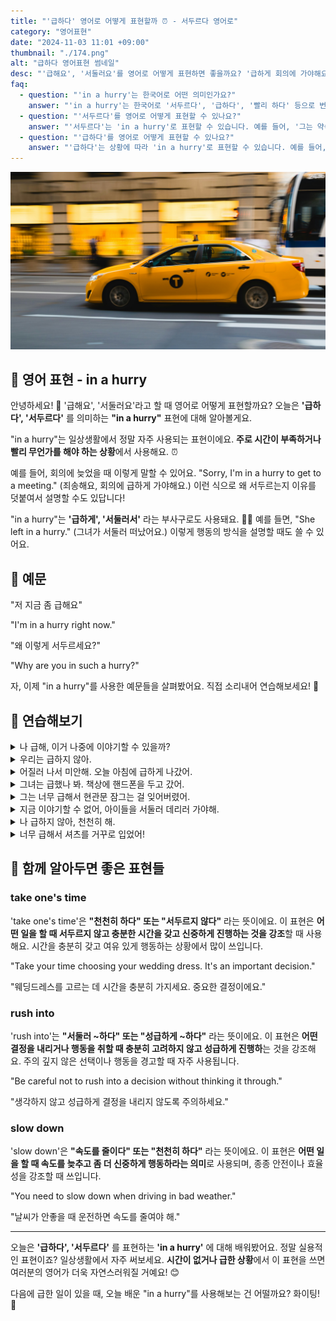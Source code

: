 ```yaml
---
title: "'급하다' 영어로 어떻게 표현할까 ⏰ - 서두르다 영어로"
category: "영어표현"
date: "2024-11-03 11:01 +09:00"
thumbnail: "./174.png"
alt: "급하다 영어표현 썸네일"
desc: "'급해요', '서둘러요'를 영어로 어떻게 표현하면 좋을까요? '급하게 회의에 가야해요', '그녀가 서둘러 떠났어요'를 영어로 말하는 법을 배워봅시다. 다양한 예문을 통해서 연습하고 본인의 표현으로 만들어 보세요."
faq:
  - question: "'in a hurry'는 한국어로 어떤 의미인가요?"
    answer: "'in a hurry'는 한국어로 '서두르다', '급하다', '빨리 하다' 등으로 번역될 수 있습니다. 주로 시간을 절약하려고 하거나 마감이 임박한 상황에서 사용됩니다."
  - question: "'서두르다'를 영어로 어떻게 표현할 수 있나요?"
    answer: "'서두르다'는 'in a hurry'로 표현할 수 있습니다. 예를 들어, '그는 약속에 늦어서 서두르고 있다'는 'He is in a hurry because he is late for his appointment'로 말할 수 있습니다."
  - question: "'급하다'를 영어로 어떻게 표현할 수 있나요?"
    answer: "'급하다'는 상황에 따라 'in a hurry'로 표현할 수 있습니다. 예를 들어, '나는 급해서 빨리 나가야 해'는 'I need to leave quickly because I'm in a hurry'로 말할 수 있습니다."
---
```


![급하게 달리고 있는 노란 택시](./174-1.jpg)

## 🌟 영어 표현 - in a hurry

안녕하세요! 👋 '급해요', '서둘러요'라고 할 때 영어로 어떻게 표현할까요? 오늘은 **'급하다', '서두르다'** 를 의미하는 **"in a hurry"** 표현에 대해 알아볼게요.

"in a hurry"는 일상생활에서 정말 자주 사용되는 표현이에요. **주로 시간이 부족하거나 빨리 무언가를 해야 하는 상황**에서 사용해요. ⏰

예를 들어, 회의에 늦었을 때 이렇게 말할 수 있어요. "Sorry, I'm in a hurry to get to a meeting." (죄송해요, 회의에 급하게 가야해요.) 이런 식으로 왜 서두르는지 이유를 덧붙여서 설명할 수도 있답니다!

"in a hurry"는 **'급하게', '서둘러서'** 라는 부사구로도 사용돼요. 🏃‍♀️ 예를 들면, "She left in a hurry." (그녀가 서둘러 떠났어요.) 이렇게 행동의 방식을 설명할 때도 쓸 수 있어요.

<script async src="https://pagead2.googlesyndication.com/pagead/js/adsbygoogle.js?client=ca-pub-1465612013356152"
     crossorigin="anonymous"></script>
<!-- engple-horizontal-ad -->

<ins class="adsbygoogle"
     style="display:block"
     data-ad-client="ca-pub-1465612013356152"
     data-ad-slot="2106896038"
     data-ad-format="auto"
     data-full-width-responsive="true"></ins>

<script>
     (adsbygoogle = window.adsbygoogle || []).push({});
</script>

## 📖 예문

"저 지금 좀 급해요"

"I'm in a hurry right now."

"왜 이렇게 서두르세요?"

"Why are you in such a hurry?"

자, 이제 "in a hurry"를 사용한 예문들을 살펴봤어요. 직접 소리내어 연습해보세요! 🎯

## 💬 연습해보기

<details>
<summary>나 급해, 이거 나중에 이야기할 수 있을까?</summary>
<span>I'm in a hurry, can we talk about this later?</span>
</details>

<details>
<summary>우리는 급하지 않아.</summary>
<span>We're not in a hurry.</span>
</details>

<details>
<summary>어질러 나서 미안해. 오늘 아침에 급하게 나갔어.</summary>
<span>Sorry for the mess. I left in a hurry this morning.</span>
</details>

<details>
<summary>그녀는 급했나 봐. 책상에 핸드폰을 두고 갔어.</summary>
<span>She must've been in a hurry. She left her phone on the desk.</span>
</details>

<details>
<summary>그는 너무 급해서 현관문 잠그는 걸 잊어버렸어.</summary>
<span>He was in such a hurry that he forgot to lock the front door.</span>
</details>

<details>
<summary>지금 이야기할 수 없어, 아이들을 서둘러 데리러 가야해.</summary>
<span>I can't chat right now, I'm in a hurry to <a href="/blog/in-english/178.pick-up/">pick up</a> the kids.</span>
</details>

<details>
<summary>나 급하지 않아, 천천히 해.</summary>
<span>I'm not in a hurry, <a href="/blog/in-english/215.take-one's-time/">take your time</a>.</span>
</details>

<details>
<summary>너무 급해서 셔츠를 거꾸로 입었어!</summary>
<span>I was in such a hurry, I put my shirt on backwards!</span>
</details>

## 🤝 함께 알아두면 좋은 표현들

### take one's time

'take one's time'은 **"천천히 하다" 또는 "서두르지 않다"** 라는 뜻이에요. 이 표현은 **어떤 일을 할 때 서두르지 않고 충분한 시간을 갖고 신중하게 진행하는 것을 강조**할 때 사용해요. 시간을 충분히 갖고 여유 있게 행동하는 상황에서 많이 쓰입니다.

"Take your time choosing your wedding dress. It's an important decision."

"웨딩드레스를 고르는 데 시간을 충분히 가지세요. 중요한 결정이에요."

### rush into

'rush into'는 **"서둘러 ~하다" 또는 "성급하게 ~하다"** 라는 뜻이에요. 이 표현은 **어떤 결정을 내리거나 행동을 취할 때 충분히 고려하지 않고 성급하게 진행하**는 것을 강조해요. 주의 깊지 않은 선택이나 행동을 경고할 때 자주 사용됩니다.

"Be careful not to rush into a decision without thinking it through."

"생각하지 않고 성급하게 결정을 내리지 않도록 주의하세요."

### slow down

'slow down'은 **"속도를 줄이다" 또는 "천천히 하다"** 라는 뜻이에요. 이 표현은 **어떤 일을 할 때 속도를 늦추고 좀 더 신중하게 행동하라는 의미**로 사용되며, 종종 안전이나 효율성을 강조할 때 쓰입니다.

"You need to slow down when driving in bad weather."

"날씨가 안좋을 때 운전하면 속도를 줄여야 해."

---

오늘은 **'급하다', '서두르다'** 를 표현하는 **'in a hurry'** 에 대해 배워봤어요. 정말 실용적인 표현이죠? 일상생활에서 자주 써보세요. **시간이 없거나 급한 상황**에서 이 표현을 쓰면 여러분의 영어가 더욱 자연스러워질 거예요! 😊

다음에 급한 일이 있을 때, 오늘 배운 "in a hurry"를 사용해보는 건 어떨까요? 화이팅! 💪

